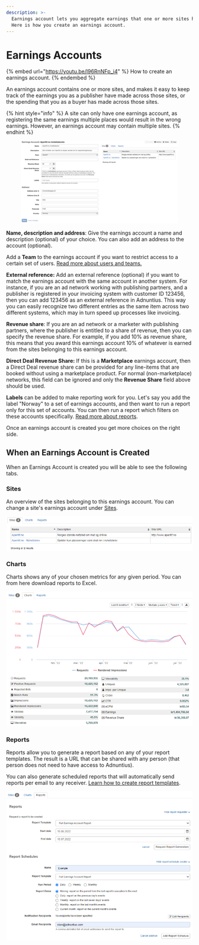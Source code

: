 ```yaml
---
description: >-
  Earnings account lets you aggregate earnings that one or more sites have made.
  Here is how you create an earnings account.
---
```


# Earnings Accounts

{% embed url="https://youtu.be/l96RnNFp_i4" %}
How to create an earnings account.
{% endembed %}

An earnings account contains one or more sites, and makes it easy to keep track of the earnings you as a publisher have made across those sites, or the spending that you as a buyer has made across those sites.

{% hint style="info" %}
A site can only have one earnings account, as registering the same earnings multiple places would result in the wrong earnings. However, an earnings account may contain multiple sites.
{% endhint %}

<figure><img src="../../../.gitbook/assets/EarningsAccount.png" alt=""><figcaption></figcaption></figure>

**Name, description and address**: Give the earnings account a name and description (optional) of your choice. You can also add an address to the account (optional).

Add a **Team** to the earnings account if you want to restrict access to a certain set of users. [Read more about users and teams.](https://docs.adnuntius.com/adnuntius-advertising/admin-ui/users)

**External reference:** Add an external reference (optional) if you want to match the earnings account with the same account in another system. For instance, if you are an ad network working with publishing partners, and a publisher is registered in your invoicing system with customer ID 123456, then you can add 123456 as an external reference in Adnuntius. This way you can easily recognize two different entries as the same item across two different systems, which may in turn speed up processes like invoicing.

**Revenue share**: If you are an ad network or a marketer with publishing partners, where the publisher is entitled to a share of revenue, then you can specify the revenue share. For example, if you add 10% as revenue share, this means that you award this earnings account 10% of whatever is earned from the sites belonging to this earnings account.

**Direct Deal Revenue Share:** If this is a **Marketplace** earnings account, then a Direct Deal revenue share can be provided for any line-items that are booked without using a marketplace product. For normal (non-marketplace) networks, this field can be ignored and only the **Revenue Share** field above should be used.

**Labels** can be added to make reporting work for you. Let's say you add the label "Norway" to a set of earnings accounts, and then want to run a report only for this set of accounts. You can then run a report which filters on these accounts specifically. [Read more about reports](../queries/publishing-queries.md).

Once an earnings account is created you get more choices on the right side.

## When an Earnings Account is Created

When an Earnings Account is created you will be able to see the following tabs.

### Sites

An overview of the sites belonging to this earnings account. You can change a site's earnings account under [Sites](sites.md).

![Overview of sites belonging to an earnings account.](<../../../.gitbook/assets/202207 EA - Site Overview.png>)

### Charts

Charts shows any of your chosen metrics for any given period. You can from here download reports to Excel.

![Charts from an earnings account.](<../../../.gitbook/assets/202207 EA - Charts.png>)

### Reports

Reports allow you to generate a report based on any of your report templates. The result is a URL that can be shared with any person (that person does not need to have access to Adnuntius).

You can also generate scheduled reports that will automatically send reports per email to any receiver. [Learn how to create report templates](../reports/reports-templates-and-schedules.md).

![](<../../../.gitbook/assets/202207 EA - Reports.png>)
